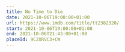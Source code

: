 ```yaml
---
title: No Time to Die
date: 2021-10-06T19:00:00+01:00
url: https://www.imdb.com/title/tt2382320/
start: 2021-10-06T19:00:00+01:00
end: 2021-10-06T21:43:00+01:00
placeId: 9C2XRVC3+CW
---
```

